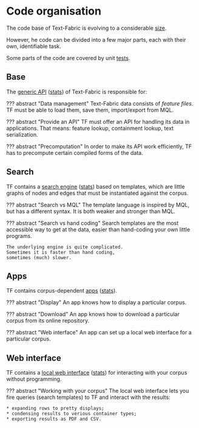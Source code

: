 # Code organisation


The code base of Text-Fabric is evolving to a considerable
[size](../Stats).

However, he code can be divided into a few major parts,
each with their own, identifiable task.

Some parts of the code are covered by unit [tests](../Tests).

## Base

The
[generic API](../../Api/General) ([stats](../StatsBase))
of Text-Fabric is responsible for:

??? abstract "Data management"
    Text-Fabric data consists of *feature files*.
    TF must be able to load them, save them, import/export from MQL.

??? abstract "Provide an API"
    TF must offer an API for handling its data in applications.
    That means: feature lookup, containment lookup, text serialization.

??? abstract "Precomputation"
    In order to make its API work efficiently, TF has to precompute certain
    compiled forms of the data.

## Search

TF contains a
[search engine](../Api/General.md#searching) ([stats](../StatsSearch))
based on templates, which are little graphs
of nodes and edges that must be instantiated against the corpus.

??? abstract "Search vs MQL"
    The template language is inspired by MQL, but has a different syntax.
    It is both weaker and stronger than MQL.

??? abstract "Search vs hand coding"
    Search templates are the most accessible way to get at the data,
    easier than hand-coding your own little programs.

    The underlying engine is quite complicated.
    Sometimes it is faster than hand coding,
    sometimes (much) slower.

## Apps

TF contains corpus-dependent [apps](../../Api/Apps) ([stats](../StatsApps)).

??? abstract "Display"
    An app knows how to display a particular corpus.

??? abstract "Download"
    An app knows how to download a particular corpus from its online repository.

??? abstract "Web interface"
    An app can set up a local web interface for a particular corpus.

## Web interface

TF contains a 
[local web interface](../../Server/Web) ([stats](../StatsServer))
for interacting with your corpus without programming.

??? abstract "Working with your corpus"
    The local web interface lets you fire queries (search templates) to TF and interact
    with the results:

    * expanding rows to pretty displays;
    * condensing results to verious container types;
    * exporting results as PDF and CSV.
